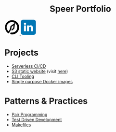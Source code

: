 <h1 align="center">Speer Portfolio</h1>
<div>
  <a align="left" href="https://speerportfolio.com">
	<img width="50" src="./projects/website/speerportfolio/public/spear_logo512.png" alt="Speer logo">
  </a>
  <a align="right" href="https://www.linkedin.com/in/kyle-d-speer">
	<img width="50" src="./projects/website/speerportfolio/src/content/linkedin_logo.svg" alt="LinkedIn Logo" />
  </a>
</div>

# Projects
 - [Serverless CI/CD](https://github.com/kspeer825/portfolio/tree/main/projects/#jenkins-cluster)
 - [S3 static website](https://github.com/kspeer825/portfolio/tree/main/projects/#personal-website) (visit [here](https://speerportfolio.com/))
 - [CLI Tooling](https://github.com/kspeer825/portfolio/tree/main/projects/#cli-tooling)
 - [Single purpose Docker images](https://github.com/kspeer825/portfolio/tree/main/projects/#docker-images)

# Patterns & Practices
 - [Pair Programming](https://github.com/kspeer825/portfolio/tree/main/practices/#pair-programming)
 - [Test Driven Development](https://github.com/kspeer825/portfolio/tree/main/practices/#test-driven-development)
 - [Makefiles](https://github.com/kspeer825/portfolio/tree/main/practices/#using-a-makefile)

